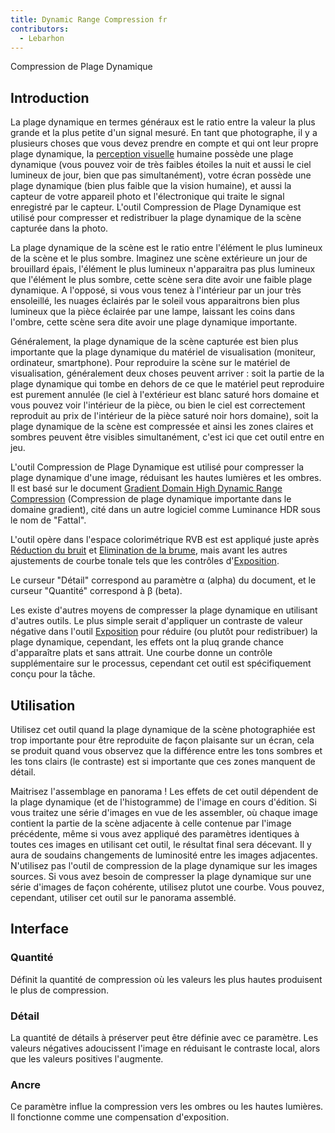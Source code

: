```yaml
---
title: Dynamic Range Compression fr
contributors:
  - Lebarhon
---
```


<div class="pagetitle">

Compression de Plage Dynamique

</div>

## Introduction

La plage dynamique en termes généraux est le ratio entre la valeur la
plus grande et la plus petite d'un signal mesuré. En tant que
photographe, il y a plusieurs choses que vous devez prendre en compte et
qui ont leur propre plage dynamique, la [perception
visuelle](https://en.wikipedia.org/wiki/Dynamic_range#Human_perception)
humaine possède une plage dynamique (vous pouvez voir de très faibles
étoiles la nuit et aussi le ciel lumineux de jour, bien que pas
simultanément), votre écran possède une plage dynamique (bien plus
faible que la vision humaine), et aussi la capteur de votre appareil
photo et l'électronique qui traite le signal enregistré par le capteur.
L'outil Compression de Plage Dynamique est utilisé pour compresser et
redistribuer la plage dynamique de la scène capturée dans la photo.

La plage dynamique de la scène est le ratio entre l'élément le plus
lumineux de la scène et le plus sombre. Imaginez une scène extérieure un
jour de brouillard épais, l'élément le plus lumineux n'apparaitra pas
plus lumineux que l'élément le plus sombre, cette scène sera dite avoir
une faible plage dynamique. A l'opposé, si vous vous tenez à l'intérieur
par un jour très ensoleillé, les nuages éclairés par le soleil vous
apparaitrons bien plus lumineux que la pièce éclairée par une lampe,
laissant les coins dans l'ombre, cette scène sera dite avoir une plage
dynamique importante.

Généralement, la plage dynamique de la scène capturée est bien plus
importante que la plage dynamique du matériel de visualisation
(moniteur, ordinateur, smartphone). Pour reproduire la scène sur le
matériel de visualisation, généralement deux choses peuvent arriver :
soit la partie de la plage dynamique qui tombe en dehors de ce que le
matériel peut reproduire est purement annulée (le ciel à l'extérieur est
blanc saturé hors domaine et vous pouvez voir l'intérieur de la pièce,
ou bien le ciel est correctement reproduit au prix de l'intérieur de la
pièce saturé noir hors domaine), soit la plage dynamique de la scène est
compressée et ainsi les zones claires et sombres peuvent être visibles
simultanément, c'est ici que cet outil entre en jeu.

L'outil Compression de Plage Dynamique est utilisé pour compresser la
plage dynamique d'une image, réduisant les hautes lumières et les
ombres. Il est basé sur le document [Gradient Domain High Dynamic Range
Compression](http://www.cs.huji.ac.il/~danix/hdr/) (Compression de plage
dynamique importante dans le domaine gradient), cité dans un autre
logiciel comme Luminance HDR sous le nom de "Fattal".

L'outil opère dans l'espace colorimétrique RVB est est appliqué juste
après [Réduction du bruit](Noise_Reduction/fr.md) et
[Elimination de la brume](Haze_Removal/fr.md), mais avant les
autres ajustements de courbe tonale tels que les contrôles
d'[Exposition](Exposure/fr.md).

Le curseur "Détail" correspond au paramètre α (alpha) du document, et le
curseur "Quantité" correspond à β (beta).

Les existe d'autres moyens de compresser la plage dynamique en utilisant
d'autres outils. Le plus simple serait d'appliquer un contraste de
valeur négative dans l'outil [Exposition](Exposure/fr.md) pour
réduire (ou plutôt pour redistribuer) la plage dynamique, cependant, les
effets ont la pluq grande chance d'apparaître plats et sans attrait. Une
courbe donne un contrôle supplémentaire sur le processus, cependant cet
outil est spécifiquement conçu pour la tâche.

## Utilisation

Utilisez cet outil quand la plage dynamique de la scène photographiée
est trop importante pour être reproduite de façon plaisante sur un
écran, cela se produit quand vous observez que la différence entre les
tons sombres et les tons clairs (le contraste) est si importante que ces
zones manquent de détail.

Maitrisez l'assemblage en panorama ! Les effets de cet outil dépendent
de la plage dynamique (et de l'histogramme) de l'image en cours
d'édition. Si vous traitez une série d'images en vue de les assembler,
où chaque image contient la partie de la scène adjacente à celle
contenue par l'image précédente, même si vous avez appliqué des
paramètres identiques à toutes ces images en utilisant cet outil, le
résultat final sera décevant. Il y aura de soudains changements de
luminosité entre les images adjacentes. N'utilisez pas l'outil de
compression de la plage dynamique sur les images sources. Si vous avez
besoin de compresser la plage dynamique sur une série d'images de façon
cohérente, utilisez plutot une courbe. Vous pouvez, cependant, utiliser
cet outil sur le panorama assemblé.

## Interface

### Quantité

Définit la quantité de compression où les valeurs les plus hautes
produisent le plus de compression.

### Détail

La quantité de détails à préserver peut être définie avec ce paramètre.
Les valeurs négatives adoucissent l'image en réduisant le contraste
local, alors que les valeurs positives l'augmente.

### Ancre

Ce paramètre influe la compression vers les ombres ou les hautes
lumières. Il fonctionne comme une compensation d'exposition.
